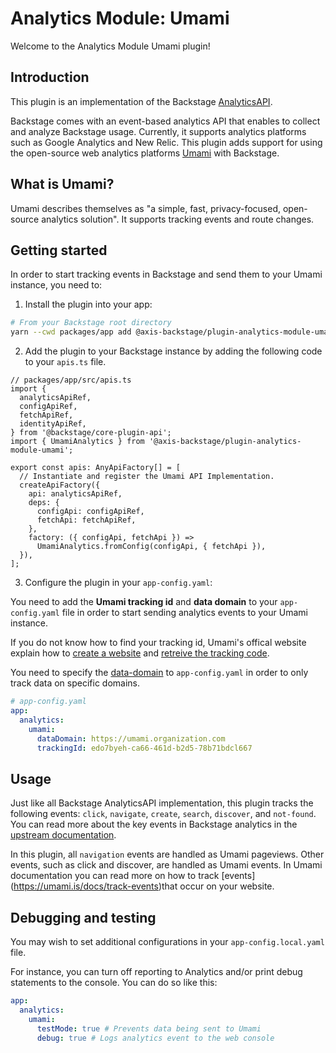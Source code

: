 # Analytics Module: Umami

Welcome to the Analytics Module Umami plugin!

## Introduction

This plugin is an implementation of the Backstage [AnalyticsAPI](https://backstage.io/docs/reference/core-plugin-api.analyticsapi/).

Backstage comes with an event-based analytics API that enables to collect and analyze Backstage usage. Currently, it supports analytics platforms such as Google Analytics and New Relic. This plugin adds support for using the open-source web analytics platforms [Umami](https://umami.is/) with Backstage.

## What is Umami?

Umami describes themselves as "a simple, fast, privacy-focused, open-source analytics solution". It supports tracking events and route changes.

## Getting started

In order to start tracking events in Backstage and send them to your Umami instance, you need to:

1. Install the plugin into your app:

```bash
# From your Backstage root directory
yarn --cwd packages/app add @axis-backstage/plugin-analytics-module-umami
```

2. Add the plugin to your Backstage instance by adding the following code to your `apis.ts` file.

```tsx
// packages/app/src/apis.ts
import {
  analyticsApiRef,
  configApiRef,
  fetchApiRef,
  identityApiRef,
} from '@backstage/core-plugin-api';
import { UmamiAnalytics } from '@axis-backstage/plugin-analytics-module-umami';

export const apis: AnyApiFactory[] = [
  // Instantiate and register the Umami API Implementation.
  createApiFactory({
    api: analyticsApiRef,
    deps: {
      configApi: configApiRef,
      fetchApi: fetchApiRef,
    },
    factory: ({ configApi, fetchApi }) =>
      UmamiAnalytics.fromConfig(configApi, { fetchApi }),
  }),
];
```

3. Configure the plugin in your `app-config.yaml`:

You need to add the **Umami tracking id** and **data domain** to your `app-config.yaml` file in order to start sending analytics events to your Umami instance.

If you do not know how to find your tracking id, Umami's offical website explain how to [create a website](https://umami.is/docs/add-a-website) and [retreive the tracking code](https://umami.is/docs/collect-data).

You need to specify the [data-domain](https://umami.is/docs/tracker-configuration) to `app-config.yaml` in order to only track data on specific domains.

```yaml
# app-config.yaml
app:
  analytics:
    umami:
      dataDomain: https://umami.organization.com
      trackingId: edo7byeh-ca66-461d-b2d5-78b71bdcl667
```

## Usage

Just like all Backstage AnalyticsAPI implementation, this plugin tracks the following events: `click`, `navigate`, `create`, `search`, `discover`, and `not-found`. You can read more about the key events in Backstage analytics in the [upstream documentation](https://backstage.io/docs/plugins/analytics/#key-events).

In this plugin, all `navigation` events are handled as Umami pageviews. Other events, such as click and discover, are handled as Umami events. In Umami documentation you can read more on how to track [events] (https://umami.is/docs/track-events)that occur on your website.

## Debugging and testing

You may wish to set additional configurations in your `app-config.local.yaml` file.

For instance, you can turn off reporting to Analytics and/or print debug statements to the console. You can do so like this:

```yaml
app:
  analytics:
    umami:
      testMode: true # Prevents data being sent to Umami
      debug: true # Logs analytics event to the web console
```
